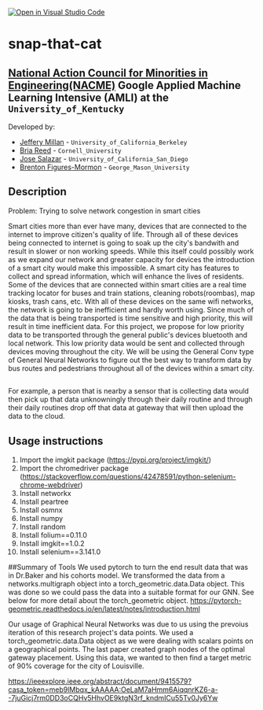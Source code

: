 [![Open in Visual Studio Code](https://classroom.github.com/assets/open-in-vscode-c66648af7eb3fe8bc4f294546bfd86ef473780cde1dea487d3c4ff354943c9ae.svg)](https://classroom.github.com/online_ide?assignment_repo_id=8127851&assignment_repo_type=AssignmentRepo)
<!--
Name of your teams' final project
-->
# snap-that-cat
## [National Action Council for Minorities in Engineering(NACME)](https://www.nacme.org) Google Applied Machine Learning Intensive (AMLI) at the `University_of_Kentucky`

<!--
List all of the members who developed the project and
link to each members respective GitHub profile
-->
Developed by:
- [Jeffery Millan](https://github.com/jmillan736) - `University_of_California_Berkeley`
- [Bria Reed](https://github.com/briareed47) - `Cornell_University`
- [Jose Salazar](https://github.com/JSalazar026) - `University_of_California_San_Diego`
- [Brenton Figures-Mormon](https://github.com/SkullNightMegaFan) - `George_Mason_University`

## Description
Problem: Trying to solve network congestion in smart cities

Smart cities more than ever have many, devices that are connected to the internet to improve citizen's quality of life. Through all of these devices being connected to internet is going to soak up the city's bandwith and result in slower or non working speeds. While this itself could possibly work as we expand our network and greater capacity for devices the introduction of a smart city would make this impossible. A smart city has features to collect and spread information, which will enhance the lives of residents. Some of the devices that are connected within smart cities are a real time tracking locator for buses and train stations, cleaning robots(roombas), map kiosks, trash cans, etc. With all of these devices on the same wifi networks, the network is going to be inefficient and hardly worth using. Since much of the data that is being transported is time sensitive and high priority, this will result in time inefficient data. For this project, we propose for low priority data to be transported through the general public's devices bluetooth and local network. This low priority data would be sent and collected through devices moving throughout the city. We will be using the General Conv type of General Neural Networks to figure out the best way to transform data by bus routes and pedestrians throughout all of the devices within a smart city.



##
For example, a person that is nearby a sensor that is collecting data would then pick up that data unknowningly through their daily routine and through their daily routines drop off that data at gateway that will then upload the data to the cloud.
<!--
Give a short description on what your project accomplishes and what tools is uses. In addition, you can drop screenshots directly into your README file to add them to your README. Take these from your presentations.
-->

## Usage instructions
1. Import the imgkit package (https://pypi.org/project/imgkit/)
2. Import the chromedriver package (https://stackoverflow.com/questions/42478591/python-selenium-chrome-webdriver)
3. Install networkx
4. Install peartree
5. Install osmnx
6. Install numpy
7. Install random
8. Install folium==0.11.0
9. Install imgkit==1.0.2
10. Install selenium==3.141.0

##Summary of Tools
We used pytorch to turn the end result data that was in Dr.Baker and his cohorts model. We transformed the data from a networks.multigraph object into a torch_geometric.data.Data object. This was done so we could pass the data into a suitable format for our GNN. See below for more detail about the torch_geometric object.
https://pytorch-geometric.readthedocs.io/en/latest/notes/introduction.html

Our usage of Graphical Neural Networks was due to us using the prevoius iteration of this research project's data points. We used a torch_geometric.data.Data object as we were dealing with scalars points on a geographical points. The last paper created graph nodes of the optimal gateway placement. Using this data, we wanted to then find a target metric of 90% coverage for the city of Louisville. 


https://ieeexplore.ieee.org/abstract/document/9415579?casa_token=meb9lMbqx_kAAAAA:OeLaM7aHmm6AiqqnrKZ6-a--7juGicj7rm0DD3oCQHv5HhvOE9ktgN3rf_kndmICu55Tv0Jy6Yw
